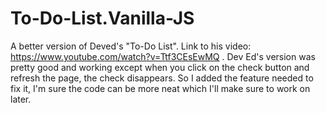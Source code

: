 # To-Do-List.Vanilla-JS
A better version of Deved's "To-Do List". Link to his video: https://www.youtube.com/watch?v=Ttf3CEsEwMQ .
Dev Ed's version was pretty good and working except when you click on the check button and refresh the page, the check disappears.
So I added the feature needed to fix it, I'm sure the code can be more neat which I'll make sure to work on  later.
